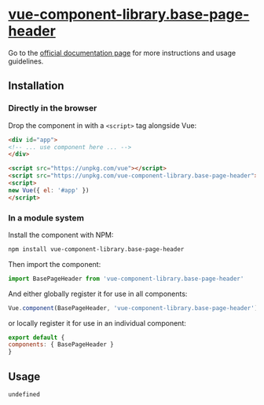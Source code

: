 # [vue-component-library.base-page-header](https://www.vuecomponentlibrary.com/components/base-page-header.html)

Go to the [official documentation page](https://www.vuecomponentlibrary.com/components/base-page-header.html) for more instructions and usage guidelines.

## Installation

### Directly in the browser

Drop the component in with a `<script>` tag alongside Vue:

```html
<div id="app">
<!-- ... use component here ... -->
</div>

<script src="https://unpkg.com/vue"></script>
<script src="https://unpkg.com/vue-component-library.base-page-header"></script>
<script>
new Vue({ el: '#app' })
</script>
```

### In a module system

Install the component with NPM:

```bash
npm install vue-component-library.base-page-header
```

Then import the component:

```js
import BasePageHeader from 'vue-component-library.base-page-header'
```

And either globally register it for use in all components:

```js
Vue.component(BasePageHeader, 'vue-component-library.base-page-header')
```

or locally register it for use in an individual component:

```js
export default {
components: { BasePageHeader }
}
```

## Usage

```html
undefined
```
